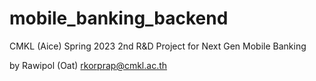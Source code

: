 # mobile_banking_backend

CMKL (Aice)
Spring 2023 
2nd R&D Project for Next Gen Mobile Banking

by Rawipol (Oat)
rkorprap@cmkl.ac.th
